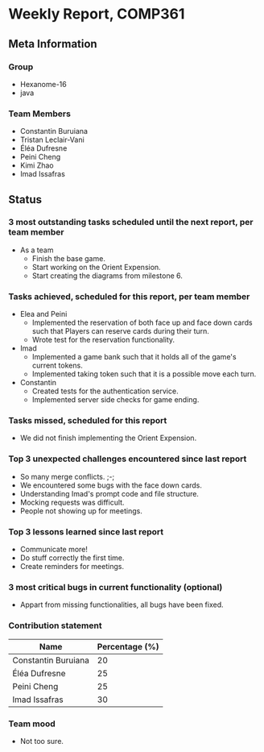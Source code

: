 # Weekly Report, COMP361

## Meta Information

### Group

 * Hexanome-16
 * java

### Team Members

 * Constantin Buruiana
 * Tristan Leclair-Vani
 * Éléa Dufresne
 * Peini Cheng
 * Kimi Zhao
 * Imad Issafras

## Status

### 3 most outstanding tasks scheduled until the next report, per team member

* As a team
  * Finish the base game. 
  * Start working on the Orient Expension.
  * Start creating the diagrams from milestone 6.

### Tasks achieved, scheduled for this report, per team member

 * Elea and Peini
    * Implemented the reservation of both face up and face down cards such that Players can reserve cards during their turn.
    * Wrote test for the reservation functionality.
 * Imad
   * Implemented a game bank such that it holds all of the game's current tokens.
   * Implemented taking token such that it is a possible move each turn.
 * Constantin
   * Created tests for the authentication service.
   * Implemented server side checks for game ending.  

### Tasks missed, scheduled for this report

 * We did not finish implementing the Orient Expension.

### Top 3 unexpected challenges encountered since last report

 * So many merge conflicts. ;-;
 * We encountered some bugs with the face down cards.
 * Understanding Imad's prompt code and file structure.
 * Mocking requests was difficult.
 * People not showing up for meetings. 

### Top 3 lessons learned since last report

 * Communicate more!
 * Do stuff correctly the first time.
 * Create reminders for meetings.

### 3 most critical bugs in current functionality (optional)

 * Appart from missing functionalities, all bugs have been fixed.

### Contribution statement

| Name                 | Percentage (%) |
|----------------------|----------------|
| Constantin Buruiana  | 20             |
| Éléa Dufresne        | 25             |
| Peini Cheng          | 25             |
| Imad Issafras        | 30             |

### Team mood

 * Not too sure.
